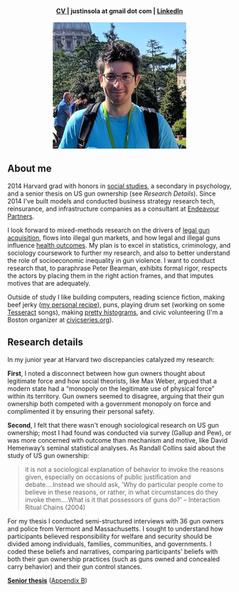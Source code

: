 <head>
  <link rel="shortcut icon" href="icons/favicon.ico">
  <link rel="apple-touch-icon" sizes="180x180" href="icons/apple-touch-icon.png">
  <link rel="icon" type="image/png" sizes="32x32" href="icons/favicon-32x32.png">
  <link rel="icon" type="image/png" sizes="16x16" href="icons/favicon-16x16.png">
  <link rel="manifest" href="icons/site.webmanifest">
  <link rel="mask-icon" href="icons/safari-pinned-tab.svg" color="#5bbad5">
  <meta name="msapplication-TileColor" content="#da532c">
  <meta name="theme-color" content="#ffffff">
</head>

<p align="center">
  <b>
    <a href="https://github.com/justinsola/justinsola.github.com/raw/master/files/CV_Jan_2018.pdf">CV </a> | 
    justinsola at gmail dot com | 
    <a href="https://www.linkedin.com/in/justinlucassola/"> LinkedIn </a>
  </b>
  <br><br>
<img src="https://raw.githubusercontent.com/justinsola/justinsola.github.com/master/files/web_pic_very_small2.jpg">
</p>

## About me
2014 Harvard grad with honors in [social studies](https://socialstudies.fas.harvard.edu/), a secondary in psychology, and a senior thesis on US gun ownership (see _Research Details_). Since 2014 I've built models and conducted business strategy research tech, reinsurance, and infrastructure companies as a consultant at [Endeavour Partners](https://endeavour.partners/about/).

I look forward to mixed-methods research on the drivers of [legal gun acquisition](https://github.com/justinsola/justinsola.github.com/raw/master/files/Approx_US_Firearm_Sales_by_Month_(Jan1999-Aug2017).pdf), flows into illegal gun markets, and how legal and illegal guns influence [health outcomes](https://github.com/justinsola/justinsola.github.com/raw/master/files/US_Firearm_Deaths_by_Type_(1999-2015).pdf). My plan is to excel in statistics, criminology, and sociology coursework to further my research, and also to better understand the role of socioeconomic inequality in gun violence. I want to conduct research that, to paraphrase Peter Bearman, exhibits formal rigor, respects the actors by placing them in the right action frames, and that imputes motives that are adequately.

Outside of study I like building computers, reading science fiction, making beef jerky ([my personal recipe](https://docs.google.com/spreadsheets/d/14g3BNcLFfN2xKgDRqwK4-0S1jt4SJRSaw_OR_8raQ0g/edit?usp=sharing)), puns, playing drum set (working on some [Tesseract](https://www.tesseractband.co.uk/) songs), making [pretty histograms](https://github.com/justinsola/justinsola.github.com/tree/master/code), and civic volunteering (I'm a Boston organizer at [civicseries.org](civicseries.org)).

## Research details

In my junior year at Harvard two discrepancies catalyzed my  research:

**First**, I noted a disconnect between how gun owners thought about legitimate force and how social theorists, like Max Weber, argued that a modern state had a “monopoly on the legitimate use of physical force” within its territory. Gun owners seemed to disagree, arguing that their gun ownership both competed with a government monopoly on force and complimented it by ensuring their personal safety.

**Second**, I felt that there wasn't enough sociological research on US gun ownership; most I had found was conducted via survey (Gallup and Pew), or was more concerned with outcome than mechanism and motive, like David Hemenway’s seminal statistical analyses. As Randall Collins said about the study of US gun ownership:
>it is not a sociological explanation of behavior to invoke the reasons given, especially on occasions of public justification and debate....Instead we should ask, 'Why do particular people come to believe in these reasons, or rather, in what circumstances do they invoke them....What is it that possessors of guns do?' – Interaction Ritual Chains (2004)

For my thesis I conducted semi-structured interviews with 36 gun owners and police from Vermont and Massachusetts. I sought to understand how participants believed responsibility for welfare and security should be divided among individuals, families, communities, and governments. I coded these beliefs and narratives, comparing participants' beliefs with both their gun ownership practices (such as guns owned and concealed carry behavior) and their gun control stances.

**[Senior thesis](https://github.com/justinsola/justinsola.github.com/raw/master/files/Guns_in_the_Ideal_Society.pdf)**  ([Appendix B](https://github.com/justinsola/justinsola.github.com/raw/master/files/Appendix-B_%E2%80%93_Guns_in_the_Ideal_Society.pdf))
